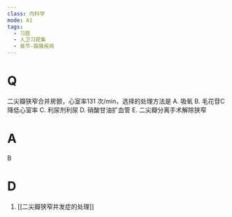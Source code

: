 ```yaml
---
class: 内科学
mode: A1
tags:
  - 习题
  - 人卫习题集
  - 章节-瓣膜疾病
---
```


# Q
二尖瓣狭窄合并房颤，心室率131 次/min，选择的处理方法是
A. 吸氧 
B. 毛花苷C降低心室率
C. 利尿剂利尿 
D. 硝酸甘油扩血管
E. 二尖瓣分离手术解除狭窄
# A
B
# D
1. [[二尖瓣狭窄并发症的处理]]